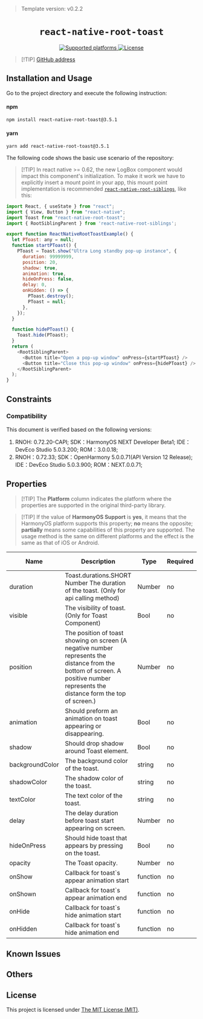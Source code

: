 > Template version: v0.2.2

<p align="center">
  <h1 align="center"> <code>react-native-root-toast</code> </h1>
</p>
<p align="center">
    <a href="https://github.com/magicismight/react-native-root-toast">
        <img src="https://img.shields.io/badge/platforms-android%20|%20ios%20|%20harmony%20-lightgrey.svg" alt="Supported platforms" />
    </a>
    <a href="https://github.com/magicismight/react-native-root-toast/blob/master/LICENSE.txt">
        <img src="https://img.shields.io/badge/license-MIT-green.svg" alt="License" />
        <!-- <img src="https://img.shields.io/badge/license-Apache-blue.svg" alt="License" /> -->
    </a>
</p>

> [!TIP] [GitHub address](https://github.com/magicismight/react-native-root-toast/tree/v3.5.1)

## Installation and Usage

Go to the project directory and execute the following instruction:

<!-- tabs:start -->

#### **npm**

```bash
npm install react-native-root-toast@3.5.1
```

#### **yarn**

```bash
yarn add react-native-root-toast@3.5.1
```

<!-- tabs:end -->

The following code shows the basic use scenario of the repository:
> [!TIP] In react native >= 0.62, the new LogBox component would impact this component's initialization. To make it work we have to explicitly insert a mount point in your app, this mount point implementation is recommended [`react-native-root-siblings`](https://gitee.com/react-native-oh-library/usage-docs/blob/master/zh-cn/react-native-root-siblings.md), like this:

```js
import React, { useState } from "react";
import { View, Button } from "react-native";
import Toast from "react-native-root-toast";
import { RootSiblingParent } from 'react-native-root-siblings';

export function ReactNativeRootToastExample() {
  let PToast: any = null;
  function startPToast() {
    PToast = Toast.show("Ultra Long standby pop-up instance", {
      duration: 99999999,
      position: 20,
      shadow: true,
      animation: true,
      hideOnPress: false,
      delay: 0,
      onHidden: () => {
        PToast.destroy();
        PToast = null;
      },
    });
  }

  function hidePToast() {
    Toast.hide(PToast);
  }
  return (
    <RootSiblingParent>
      <Button title="Open a pop-up window" onPress={startPToast} />
      <Button title="Close this pop-up window" onPress={hidePToast} />
    </RootSiblingParent>
  );
}
```

## Constraints

### Compatibility

This document is verified based on the following versions:

1. RNOH: 0.72.20-CAPI; SDK：HarmonyOS NEXT Developer Beta1; IDE：DevEco Studio 5.0.3.200; ROM：3.0.0.18;
2. RNOH：0.72.33; SDK：OpenHarmony 5.0.0.71(API Version 12 Release); IDE：DevEco Studio 5.0.3.900; ROM：NEXT.0.0.71;

## Properties

> [!TIP] The **Platform** column indicates the platform where the properties are supported in the original third-party library.

> [!TIP] If the value of **HarmonyOS Support** is **yes**, it means that the HarmonyOS platform supports this property; **no** means the opposite; **partially** means some capabilities of this property are supported. The usage method is the same on different platforms and the effect is the same as that of iOS or Android.

| Name            | Description                                                                           | Type     | Required | Platform | HarmonyOS Support |
| --------------- | ------------------------------------------------------------------------------------- | -------- | -------- | -------- | ----------------- |
| duration        | Toast.durations.SHORT Number The duration of the toast. (Only for api calling method) | Number   | no       | All      | yes               |
| visible         | The visibility of toast. (Only for Toast Component)                                   | Bool     | no       | All      | yes               |
| position        | The position of toast showing on screen (A negative number represents the distance from the bottom of screen. A positive number represents the distance form the top of screen.)| Number   | no       | All      | yes               |
| animation       | Should preform an animation on toast appearing or disappearing.                       | Bool     | no       | All      | yes               |
| shadow          | Should drop shadow around Toast element.                                              | Bool     | no       | All      | yes               |
| backgroundColor | The background color of the toast.                                                    | string   | no       | All      | yes               |
| shadowColor     | The shadow color of the toast.                                                        | string   | no       | All      | yes               |
| textColor       | The text color of the toast.                                                          | string   | no       | All      | yes               |
| delay           | The delay duration before toast start appearing on screen.                            | Number   | no       | All      | yes               |
| hideOnPress     | Should hide toast that appears by pressing on the toast.                              | Bool     | no       | All      | yes               |
| opacity         | The Toast opacity.                                                                    | Number   | no       | All      | yes               |
| onShow          | Callback for toast`s appear animation start                                           | function | no       | All      | yes               |
| onShown         | Callback for toast`s appear animation end                                             | function | no       | All      | yes               |
| onHide          | Callback for toast`s hide animation start                                             | function | no       | All      | yes               |
| onHidden        | Callback for toast`s hide animation end                                               | function | no       | All      | yes               |

## Known Issues

## Others

## License

This project is licensed under [The MIT License (MIT)](https://github.com/magicismight/react-native-root-toast/blob/master/LICENSE.txt).